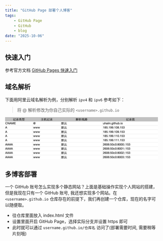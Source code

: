 ```yaml
---
title: "GitHub Page 部署个人博客"
tags:
    - GitHub Page
    - GitHub
    - blog
date: "2025-10-06"
---
```


## 快速入门

参考官方文档 [GitHub Pages 快速入门](https://docs.github.com/zh/pages/quickstart)  

## 域名解析

下面用阿里云域名解析为例，分别解析 `ipv4` 和 `ipv6` 参考如下：

> 将 @ 解析修改为你自己实际的 `<username>.github.io`

![域名解析示例](/assets/img/blog/20251006/1.png)

## 多博客部署

一个 GitHub 账号怎么实现多个静态网站？上面是基础操作实现个人网站的搭建，但是我现在只有一个 GitHub 账号, 我还想实现多个网站。在 `<username>.github.io` 仓库存在的前提下，我们再创建一个仓库，现在的名字可以随便取。

- 往仓库里面放入 index.html 文件
- 设置里面开启 GitHub Page，选择实际分支并设置 https 即可
- 此时就可以通过 `username.github.io/仓库名` 访问了(部署需要时间, 需要稍等片刻哦)
